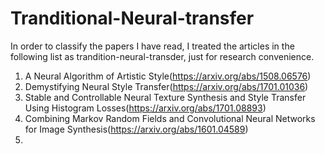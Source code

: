 Tranditional-Neural-transfer
========
In order to classify the papers I have read, I treated the articles in the following list as trandition-neural-transder, just for research convenience.
1. A Neural Algorithm of Artistic Style(https://arxiv.org/abs/1508.06576)
2. Demystifying Neural Style Transfer(https://arxiv.org/abs/1701.01036)
3. Stable and Controllable Neural Texture Synthesis and Style Transfer Using Histogram Losses(https://arxiv.org/abs/1701.08893)
4. Combining Markov Random Fields and Convolutional Neural Networks for Image Synthesis(https://arxiv.org/abs/1601.04589)
5. 
